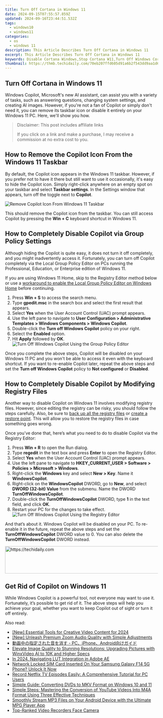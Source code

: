 ```yaml
---
title: Turn Off Cortana in Windows 11
date: 2024-09-15T07:55:57.859Z
updated: 2024-09-16T23:44:51.532Z
tags:
  - windows10
  - windows11
categories:
  - os
  - windows 11
description: This Article Describes Turn Off Cortana in Windows 11
excerpt: This Article Describes Turn Off Cortana in Windows 11
keywords: Disable Cortana Windows,Stop Cortana W11,Turn Off Windows Cortana,Cease Cortana on Win11,Halt Cortana Activation,Silence Cortana Windows,Deactivate Cortana 11
thumbnail: https://thmb.techidaily.com/70eb207ffd605d91a6b2f543dd9aa1d6c7a04729ab3e1a2ee11529aec8f103fd.png
---
```


## Turn Off Cortana in Windows 11

 Windows Copilot, Microsoft's new AI assistant, can assist you with a variety of tasks, such as answering questions, changing system settings, and creating AI images. However, if you're not a fan of Copilot or simply don't need it, you can remove its taskbar icon or disable it entirely on your Windows 11 PC. Here, we'll show you how.

>  Disclaimer: This post includes affiliate links
>
>  If you click on a link and make a purchase, I may receive a commission at no extra cost to you.
>

## How to Remove the Copilot Icon From the Windows 11 Taskbar

 By default, the Copilot icon appears in the Windows 11 taskbar. However, if you prefer not to have it there but still want to use it occasionally, it's easy to hide the Copilot icon. Simply right-click anywhere on an empty spot on your taskbar and select **Taskbar settings**. In the Settings window that appears, turn off the toggle next to **Copilot**.

![Remove Copilot Icon From Windows 11 Taskbar](https://static1.makeuseofimages.com/wordpress/wp-content/uploads/2023/10/remove-copilot-icon-from-windows-11-taskbar.jpg)

 This should remove the Copilot icon from the taskbar. You can still access Copilot by pressing the **Win + C** keyboard shortcut in Windows 11\.

## How to Completely Disable Copilot via Group Policy Settings

 Although hiding the Copilot is quite easy, it does not turn it off completely, and you might inadvertently access it. Fortunately, you can turn off Copilot completely via the Local Group Policy Editor on PCs running the Professional, Education, or Enterprise edition of Windows 11\.

 If you are using Windows 11 Home, skip to the Registry Editor method below or use a [workaround to enable the Local Group Policy Editor on Windows Home](https://www.makeuseof.com/tag/access-group-policy-editor-even-windows-home-settings-try/) before continuing.

1. Press **Win + S** to access the search menu.
2. Type **gpedit.msc** in the search box and select the first result that appears.
3. Select **Yes** when the User Account Control (UAC) prompt appears.
4. Use the left pane to navigate to **User Configuration > Administrative Templates > Windows Components > Windows Copilot**.
5. Double-click the **Turn off Windows Copilot** policy on your right.
6. Select the **Enabled** option.
7. Hit **Apply** followed by **OK**.  
![Turn Off Windows Copilot Using the Group Policy Editor](https://static1.makeuseofimages.com/wordpress/wp-content/uploads/2023/10/turn-off-windows-copilot-using-the-group-policy-editor.jpg)

 Once you complete the above steps, Copilot will be disabled on your Windows 11 PC and you won't be able to access it even with the keyboard shortcut. If you want to re-enable Copilot later, repeat the above steps and set the **Turn off Windows Copilot** policy to **Not configured** or **Disabled**.

## How to Completely Disable Copilot by Modifying Registry Files

 Another way to disable Copilot on Windows 11 involves modifying registry files. However, since editing the registry can be risky, you should follow the steps carefully. Also, be sure to [back up all the registry files](https://www.makeuseof.com/tag/backup-restore-windows-registry/) or [create a restore point](https://www.makeuseof.com/windows-11-create-restore-point/). This will allow you to restore the registry files in case something goes wrong.

 Once you’ve done that, here’s what you need to do to disable Copilot via the Registry Editor:

1. Press **Win + R** to open the Run dialog.
2. Type **regedit** in the text box and press **Enter** to open the Registry Editor.
3. Select **Yes** when the User Account Control (UAC) prompt appears.
4. Use the left pane to navigate to **HKEY\_CURRENT\_USER > Software > Policies > Microsoft > Windows**.
5. Right-click the **Windows** key and select **New > Key**. Name it **WindowsCopilot**.
6. Right-click on the **WindowsCopilot** DWORD, go to **New**, and select **DWORD (32-bit) Value** from the submenu. Name the DWORD **TurnOffWindowsCopilot**.
7. Double-click the **TurnOffWindowsCopilot** DWORD, type **1** in the text field, and click **OK**.
8. Restart your PC for the changes to take effect.  
![Turn Off Windows Copilot Using the Registry Editor](https://static1.makeuseofimages.com/wordpress/wp-content/uploads/2023/10/turn-off-windows-copilot-using-the-registry-editor.jpg)

 And that’s about it. Windows Copilot will be disabled on your PC. To re-enable it in the future, repeat the above steps and set the **TurnOffWindowsCopilot** DWORD value to 0\. You can also delete the **TurnOffWindowsCopilot** DWORD instead.

<!-- affiliate ads begin -->
<a href="https://appsumo.8odi.net/c/5597632/2118325/7443" target="_top" id="2118325">
  <img src="//a.impactradius-go.com/display-ad/7443-2118325" border="0" alt="https://techidaily.com" width="728" height="90"/>
</a>
<img height="0" width="0" src="https://appsumo.8odi.net/i/5597632/2118325/7443" style="position:absolute;visibility:hidden;" border="0" />
<!-- affiliate ads end -->

## Get Rid of Copilot on Windows 11

 While Windows Copilot is a powerful tool, not everyone may want to use it. Fortunately, it’s possible to get rid of it. The above steps will help you achieve your goal, whether you want to keep Copilot out of sight or turn it off entirely.

<span class="atpl-alsoreadstyle">Also read:</span>
<div><ul>
<li><a href="https://article-tips.techidaily.com/new-essential-tools-for-creative-video-content-for-2024/"><u>[New] Essential Tools for Creative Video Content for 2024</u></a></li>
<li><a href="https://remote-screen-capture.techidaily.com/new-unleash-premium-zoom-audio-quality-with-simple-adjustments/"><u>[New] Unleash Premium Zoom Audio Quality with Simple Adjustments</u></a></li>
<li><a href="https://win11.techidaily.com/pciphoneandroid/"><u>動画中の指定された音を消す - PC、iPhone、Android向けガイド</u></a></li>
<li><a href="https://techtrends.techidaily.com/elevate-image-quality-to-stunning-resolutions-upgrading-pictures-with-winxvideo-ai-to-10k-and-higher-specs/"><u>Elevate Image Quality to Stunning Resolutions: Upgrading Pictures with WinxVideo AI to 10K and Higher Specs</u></a></li>
<li><a href="https://extra-support.techidaily.com/in-2024-navigating-lut-integration-in-adobe-ae/"><u>In 2024, Navigating LUT Integration in Adobe AE</u></a></li>
<li><a href="https://sim-unlock.techidaily.com/network-locked-sim-card-inserted-on-your-samsung-galaxy-f14-5g-phone-unlock-it-now-by-drfone-android/"><u>Network Locked SIM Card Inserted On Your Samsung Galaxy F14 5G Phone? Unlock It Now</u></a></li>
<li><a href="https://win11.techidaily.com/record-netflix-tv-episodes-easily-a-comprehensive-tutorial-for-pc-users/"><u>Record Netflix TV Episodes Easily: A Comprehensive Tutorial for PC Users</u></a></li>
<li><a href="https://win11.techidaily.com/simple-guide-converting-dvds-to-mkv-format-on-windows-10-and-11/"><u>Simple Guide: Converting DVDs to MKV Format on Windows 10 and 11</u></a></li>
<li><a href="https://win11.techidaily.com/simple-steps-mastering-the-conversion-of-youtube-videos-into-m4a-format-using-three-effective-techniques/"><u>Simple Steps: Mastering the Conversion of YouTube Videos Into M4A Format Using Three Effective Techniques</u></a></li>
<li><a href="https://win11.techidaily.com/smoothly-stream-mp3-files-on-your-android-device-with-the-ultimate-mpg-player-app/"><u>Smoothly Stream MP3 Files on Your Android Device with the Ultimate MPG Player App</u></a></li>
<li><a href="https://extra-lessons.techidaily.com/top-ranked-video-recorders-face-camera/"><u>Top-Ranked Video Recorders Face Camera</u></a></li>
</ul></div>

<ins class="adsbygoogle"
      style="display:block"
      data-ad-client="ca-pub-7571918770474297"
      data-ad-slot="8358498916"
      data-ad-format="auto"
      data-full-width-responsive="true"></ins>
    